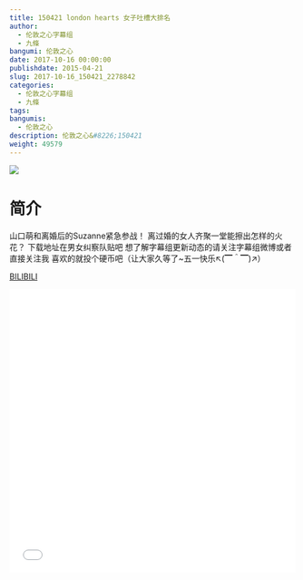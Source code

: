 ```yaml
---
title: 150421 london hearts 女子吐槽大排名
author: 
  - 伦敦之心字幕组
  - 九條
bangumi: 伦敦之心
date: 2017-10-16 00:00:00
publishdate: 2015-04-21
slug: 2017-10-16_150421_2278842
categories: 
  - 伦敦之心字幕组
  - 九條
tags: 
bangumis: 
  - 伦敦之心
description: 伦敦之心&#8226;150421
weight: 49579
---
```


![](https://i.imgur.com/X9Uh2Lm.jpg)

# 简介  
山口萌和离婚后的Suzanne紧急参战！ 离过婚的女人齐聚一堂能擦出怎样的火花？ 下载地址在男女纠察队贴吧 想了解字幕组更新动态的请关注字幕组微博或者直接关注我 喜欢的就投个硬币吧（让大家久等了~五一快乐↖(▔＾▔)↗）

  [BILIBILI](https://www.bilibili.com/video/av2278842/)


<div class="vcontainer">  <iframe class='video' src="//www.bilibili.com/blackboard/player.html?aid=2278842" width="100%" height="500" frameborder="0" allowfullscreen="allowfullscreen"></iframe></div>
